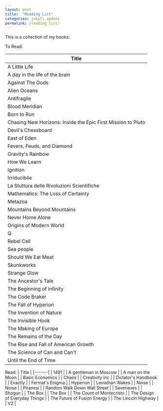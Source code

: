 ```yaml
---
layout: post
title:  "Reading List"
categories: jekyll update
permalink: /reading_list/
---
```

This is a collection of my books: 

To Read:

| Title |
|-------|
| A Little Life |
| A day in the life of the brain |
| Against The Gods |
| Alien Oceans |
| Antifragile |
| Blood Meridian |
| Born to Run | 
| Chasing New Horizons: Inside the Epic First Mission to Pluto |
| Devil's Chessboard |
| East of Eden | 
| Fevers, Feuds, and Diamond |
| Gravity's Rainbow |
| How We Learn |
| Ignition | 
| Irriducibile | 
| La Stuttura delle Rivoluzioni Scientifiche | 
| Mathematics: The Loss of Certainty |
| Metazoa |
| Mountains Beyond Mountains |
| Never Home Alone |
| Origins of Modern World |
| Q |
| Rebel Cell |
| Sea people |
| Should We Eat Meat |
| Skunkworks |
| Strange Glow |
| The Ancestor's Tale |
| The Beginning of infinity |
| The Code Braker |
| The Fall of Hyperion |
| The Invention of Nature | 
| The Invisible Hook |
| The Making of Europe | 
| The Remains of the Day |
| The Rise and Fall of American Growth |
| The Science of Can and Can't |
| Until the End of Time |

Read:
| Title |
|-------|
| 1491 |
| A gentleman in Moscow |
| A man on the Moon |
| Basic Economics |
| Chaos |
| Creativity Inc |
| Dictator's Handbook |
| Exactly |
| Fermat's Enigma |
| Hyperion |
| Leviathan Wakes |
| Noise |
| Noise |
| Piranesi |
| Random Walk Down Wall Street |
| Seveneves |
| Shogun | 
| The Box |
| The Box |
| The Count of Montecristo |
| The Design of Everyday Things |
| The Future of Fusion Energy | 
| The Lincoln Highway |
| V2 |
